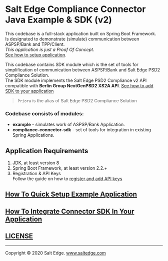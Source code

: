 # Salt Edge Compliance Connector Java Example & SDK (v2)

This codebase is a full-stack application built on Spring Boot Framework.  
Is designated to demonstrate (simulate) communication between ASPSP/Bank and TPP/Client.  
_This application is just a Proof Of Concept._  
[See how to setup application](example/README.MD).  
  
This codebase contains SDK module which is the set of tools for simplification of communication between ASPSP/Bank and Salt Edge PSD2 Compliance Solution.    
The SDK module implements the Salt Edge PSD2 Compliance v2 API compatible with **Berlin Group NextGenPSD2 XS2A API**.
[See how to add SDK to your application](compliance-connector-sdk/README.MD)  
  
> `Priora` is the alias of Salt Edge PSD2 Compliance Solution
  
### Codebase consists of modules:
* **example** - simulates work of ASPSP/Bank Application.  
* **compliance-connector-sdk** - set of tools for integration in existing Spring Applications.   
  
## Application Requirements
1. JDK, at least version 8 
1. Spring Boot Framework, at least version 2.2.+
1. Registration & API Keys  
   Follow the guide on how to [register and add API keys](https://priora.saltedge.com/docs/aspsp/v1#registrationandapikeys)

## [How To Quick Setup Example Application](example/README.MD)  
  
## [How To Integrate Connector SDK In Your Application](compliance-connector-sdk/README.MD)  
  
## [LICENSE](LICENSE.txt)
---
Copyright © 2020 Salt Edge. www.saltedge.com

